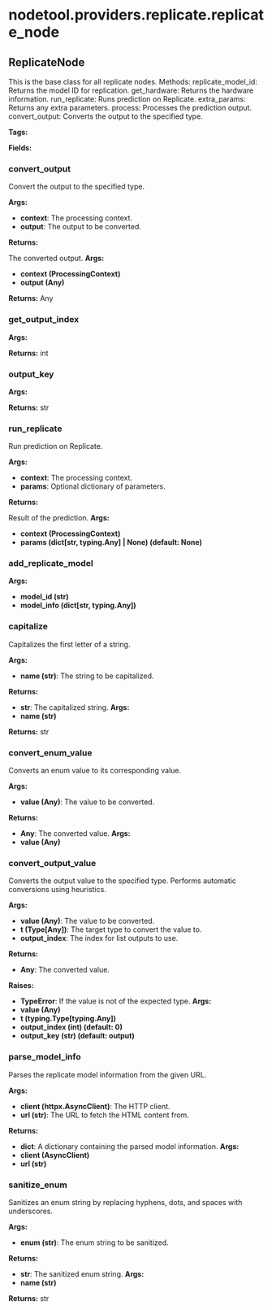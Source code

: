 # nodetool.providers.replicate.replicate_node

## ReplicateNode

This is the base class for all replicate nodes.
Methods:
replicate_model_id: Returns the model ID for replication.
get_hardware: Returns the hardware information.
run_replicate: Runs prediction on Replicate.
extra_params: Returns any extra parameters.
process: Processes the prediction output.
convert_output: Converts the output to the specified type.

**Tags:** 

**Fields:**

### convert_output

Convert the output to the specified type.


**Args:**

- **context**: The processing context.
- **output**: The output to be converted.


**Returns:**

The converted output.
**Args:**
- **context (ProcessingContext)**
- **output (Any)**

**Returns:** Any

### get_output_index

**Args:**

**Returns:** int

### output_key

**Args:**

**Returns:** str

### run_replicate

Run prediction on Replicate.


**Args:**

- **context**: The processing context.
- **params**: Optional dictionary of parameters.


**Returns:**

Result of the prediction.
**Args:**
- **context (ProcessingContext)**
- **params (dict[str, typing.Any] | None) (default: None)**


### add_replicate_model

**Args:**
- **model_id (str)**
- **model_info (dict[str, typing.Any])**

### capitalize

Capitalizes the first letter of a string.


**Args:**

- **name (str)**: The string to be capitalized.


**Returns:**

- **str**: The capitalized string.
**Args:**
- **name (str)**

**Returns:** str

### convert_enum_value

Converts an enum value to its corresponding value.


**Args:**

- **value (Any)**: The value to be converted.


**Returns:**

- **Any**: The converted value.
**Args:**
- **value (Any)**

### convert_output_value

Converts the output value to the specified type.
Performs automatic conversions using heuristics.


**Args:**

- **value (Any)**: The value to be converted.
- **t (Type[Any])**: The target type to convert the value to.
- **output_index**: The index for list outputs to use.


**Returns:**

- **Any**: The converted value.


**Raises:**

- **TypeError**: If the value is not of the expected type.
**Args:**
- **value (Any)**
- **t (typing.Type[typing.Any])**
- **output_index (int) (default: 0)**
- **output_key (str) (default: output)**

### parse_model_info

Parses the replicate model information from the given URL.


**Args:**

- **client (httpx.AsyncClient)**: The HTTP client.
- **url (str)**: The URL to fetch the HTML content from.


**Returns:**

- **dict**: A dictionary containing the parsed model information.
**Args:**
- **client (AsyncClient)**
- **url (str)**

### sanitize_enum

Sanitizes an enum string by replacing hyphens, dots, and spaces with underscores.


**Args:**

- **enum (str)**: The enum string to be sanitized.


**Returns:**

- **str**: The sanitized enum string.
**Args:**
- **name (str)**

**Returns:** str

